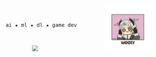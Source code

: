 <div align="center">
<img src="charactercard.jpg" width="25%" align="right" />

<br><br>
<pre>
    ai ★ ml ★ dl ★ game dev
</pre>
<br><br>
<img src="https://raw.githubusercontent.com/innng/innng/master/assets/kyubey.gif" height="40" />
<br><br><br>
    
</div>
